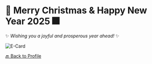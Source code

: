 # 🎄 **Merry Christmas & Happy New Year 2025** 🎆  
✨ *Wishing you a joyful and prosperous year ahead!* ✨  

![E-Card](Images/E-Card.png)  

[🔙 Back to Profile](https://aomknw.github.io)  
